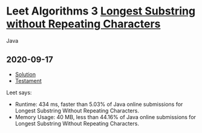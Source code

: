 


# Leet Algorithms 3 [Longest Substring without Repeating Characters](https://leetcode.com/problems/longest-substring-without-repeating-characters)
Java


## 2020-09-17
* [Solution](Solution.java)
* [Testament](Testament.java)

Leet says:
* Runtime: 434 ms, faster than 5.03% of Java online submissions for Longest Substring Without Repeating Characters.
* Memory Usage: 40 MB, less than 44.16% of Java online submissions for Longest Substring Without Repeating Characters.
